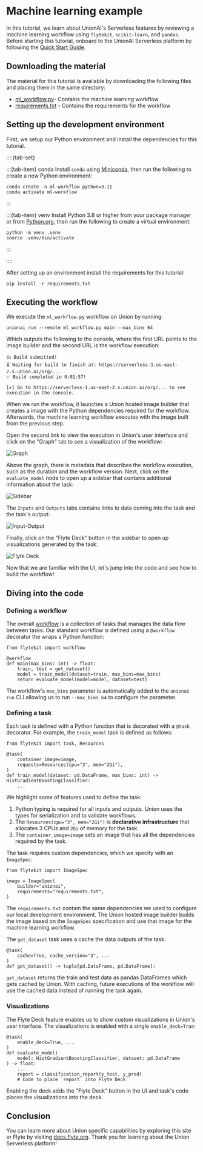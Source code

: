# Machine learning example

In this tutorial, we learn about UnionAI's Serverless features by reviewing a
machine learning workflow using `flytekit`, `scikit-learn`, and `pandas`. Before starting this tutorial,
onboard to the UnionAI Serverless platform by following the [Quick Start Guide](quick-start-guide).

## Downloading the material

The material for this tutorial is available by downloading the following files and placing them in the same directory:

* <a href="_static/examples/getting-started/ml_workflow.py" download="ml_workflow.py">ml_workflow.py</a>- Contains the machine learning workflow
* <a href="_static/examples/getting-started/requirements.txt" download="requirements.txt">requirements.txt</a> - Contains the requirements for the workflow

## Setting up the development environment

First, we setup our Python environment and install the dependencies for this tutorial.

::::{tab-set}

:::{tab-item} conda
Install `conda` using [Miniconda](https://docs.anaconda.com/free/miniconda/index.html), then run the following to create
a new Python environment:

```shell
conda create -n ml-workflow python=3.11
conda activate ml-workflow
```
:::

:::{tab-item} venv
Install Python 3.8 or higher from your package manager or from [Python.org](https://www.python.org/downloads/), then run the following to create a virtual environment:

```shell
python -m venv .venv
source .venv/bin/activate
```
:::

::::

After setting up an environment install the requirements for this tutorial:

```{code-block} shell
pip install -r requirements.txt
```

## Executing the workflow

We execute the `ml_workflow.py` workflow on Union by running:

```{code-block} shell
unionai run --remote ml_workflow.py main --max_bins 64
```

Which outputs the following to the console, where the first URL points to the image builder and
the second URL is the workflow execution:

```{code-block} shell
👍 Build submitted!
⏳ Waiting for build to finish at: https://serverless-1.us-east-2.s.union.ai/org/...
✅ Build completed in 0:01:57!

[✔] Go to https://serverless-1.us-east-2.s.union.ai/org/... to see execution in the console.
```

When we run the workflow, it launches a Union hosted image builder that creates a image
with the Python dependencies required for the workflow. Afterwards, the machine learning
workflow executes with the image built from the previous step.

Open the second link to view the execution in Union's user interface and click on the "Graph" tab
to see a visualization of the workflow:

![Graph](/_static/images/getting-started-graph.jpg)

Above the graph, there is metadata that describes the workflow execution, such as the
duration and the workflow version. Next, click on the `evaluate_model` node to open up a
sidebar that contains additional information about the task:

![Sidebar](/_static/images/getting-started-full-sidebar.jpg)

The `Inputs` and `Outputs` tabs contains links to data coming into the task and the
task's output:

![Input-Output](/_static/images/getting-started-input-output.jpg)

Finally, click on the "Flyte Deck" button in the sidebar to open up visualizations generated
by the task:

![Flyte Deck](/_static/images/getting-started-flyte-deck.jpg)

Now that we are familiar with the UI, let's jump into the code and see how to build the
workflow!

## Diving into the code

### Defining a workflow

The overall [workflow](https://docs.union.ai/core-concepts/workflows/) is a collection
of tasks that manages the data flow between tasks. Our standard workflow is defined using
a `@workflow` decorator the wraps a Python function:

```{code-block} python
from flytekit import workflow

@workflow
def main(max_bins: int) -> float:
    train, test = get_dataset()
    model = train_model(dataset=train, max_bins=max_bins)
    return evaluate_model(model=model, dataset=test)
```

The workflow's `max_bins` parameter is automatically added to the `unionai run` CLI allowing
us to run `--max_bins 64` to configure the parameter.

### Defining a task

Each task is defined with a Python function that is decorated with a `@task` decorator.
For example, the `train_model` task is defined as follows:

```{code-block} python
from flytekit import task, Resources

@task(
    container_image=image,
    requests=Resources(cpu="3", mem="2Gi"),
)
def train_model(dataset: pd.DataFrame, max_bins: int) -> HistGradientBoostingClassifier:
    ...
```

We highlight some of features used to define the task:

1. Python typing is required for all inputs and outputs. Union uses the types for serialization
   and to validate workflows.
2. The `Resources(cpu="3", mem="2Gi")` is **declarative infrastructure** that allocates 3 CPUs
   and `2Gi` of memory for the task.
3. The `container_image=image` sets an image that has all the dependencies required by the task.

The task requires custom dependencies, which we specify with an `ImageSpec`:

```{code-block} python
from flytekit import ImageSpec

image = ImageSpec(
    builder="unionai",
    requirements="requirements.txt",
)
```

The `requirements.txt` contain the same dependencies we used to configure our local development
environment. The Union hosted image builder builds the image based
on the `ImageSpec` specification and use that image for the machine learning workflow.

The `get_dataset` task uses a cache the data outputs of the task:

```{code-block} python
@task(
    cache=True, cache_version="3", ...
)
def get_dataset() -> tuple[pd.DataFrame, pd.DataFrame]:
```

`get_dataset` returns the train and test data as pandas DataFrames which gets cached by Union.
With caching, future executions of the workflow will use the cached data instead of running
the task again.

### Visualizations

The Flyte Deck feature enables us to show custom visualizations in Union's user interface.
The visualizations is enabled with a single `enable_deck=True`:

```{code-block} python
@task(
    enable_deck=True, ...
)
def evaluate_model(
    model: HistGradientBoostingClassifier, dataset: pd.DataFrame
) -> float:
    ...
    report = classification_report(y_test, y_pred)
    # Code to place `report` into Flyte Deck
```

Enabling the deck adds the "Flyte Deck" button in the UI and task's code places the
visualizations into the deck.

## Conclusion

You can learn more about Union specific capabilities by exploring this site or Flyte by
visiting [docs.flyte.org](https://docs.flyte.org/en/latest/). Thank you for learning
about the Union Serverless platform!

